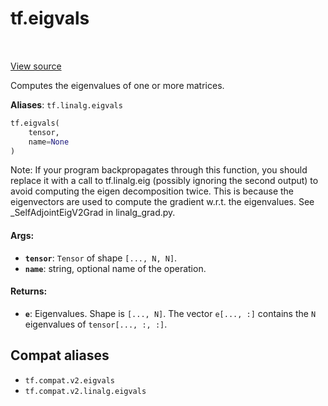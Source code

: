 <div itemscope itemtype="http://developers.google.com/ReferenceObject">
<meta itemprop="name" content="tf.eigvals" />
<meta itemprop="path" content="Stable" />
</div>

# tf.eigvals

<!-- Insert buttons and diff -->

<table class="tfo-notebook-buttons tfo-api" align="left">
</table>

<a target="_blank" href="/code/stable/tensorflow/python/ops/linalg_ops.py">View source</a>



Computes the eigenvalues of one or more matrices.

**Aliases**: `tf.linalg.eigvals`

``` python
tf.eigvals(
    tensor,
    name=None
)
```



<!-- Placeholder for "Used in" -->

Note: If your program backpropagates through this function, you should replace
it with a call to tf.linalg.eig (possibly ignoring the second output) to
avoid computing the eigen decomposition twice. This is because the
eigenvectors are used to compute the gradient w.r.t. the eigenvalues. See
_SelfAdjointEigV2Grad in linalg_grad.py.

#### Args:


* <b>`tensor`</b>: `Tensor` of shape `[..., N, N]`.
* <b>`name`</b>: string, optional name of the operation.


#### Returns:


* <b>`e`</b>: Eigenvalues. Shape is `[..., N]`. The vector `e[..., :]` contains the `N`
  eigenvalues of `tensor[..., :, :]`.

## Compat aliases

* `tf.compat.v2.eigvals`
* `tf.compat.v2.linalg.eigvals`


